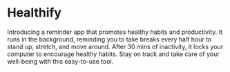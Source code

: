 # Healthify
Introducing a reminder app that promotes healthy habits and productivity. It runs in the background, reminding you to take breaks every half hour to stand up, stretch, and move around. After 30 mins of inactivity, it locks your computer to encourage healthy habits. Stay on track and take care of your well-being with this easy-to-use tool.
